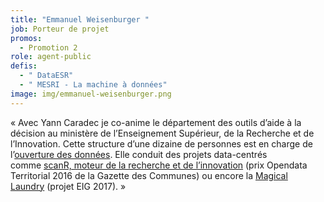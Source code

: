 ```yaml
---
title: "Emmanuel Weisenburger "
job: Porteur de projet
promos:
  - Promotion 2
role: agent-public
defis:
  - " DataESR"
  - " MESRI - La machine à données"
image: img/emmanuel-weisenburger.png
---
```


« Avec Yann Caradec je co-anime le département des outils d’aide à la décision au ministère de l’Enseignement Supérieur, de la Recherche et de l’Innovation. Cette structure d’une dizaine de personnes est en charge de l’[ouverture des données](https://data.enseignementsup-recherche.gouv.fr/). Elle conduit des projets data-centrés comme [scanR, moteur de la recherche et de l’innovation](http://scanr.enseignementsup-recherche.gouv.fr/) (prix Opendata Territorial 2016 de la Gazette des Communes) ou encore la [Magical Laundry](https://github.com/eig-2017/the-magical-csv-merge-machine) (projet EIG 2017). »
